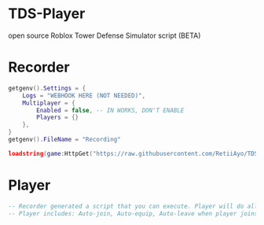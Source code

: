 # TDS-Player
open source Roblox Tower Defense Simulator script (BETA)

# Recorder

```lua
getgenv().Settings = {
    Logs = "WEBHOOK HERE (NOT NEEDED)",
    Multiplayer = {
        Enabled = false, -- IN WORKS, DON'T ENABLE
        Players = {}
    },
}
getgenv().FileName = "Recording"

loadstring(game:HttpGet("https://raw.githubusercontent.com/RetiiAyo/TDS-Player/main/recorder.lua"))()
```

# Player

```lua
-- Recorder generated a script that you can execute. Player will do all the actions you did for you.
-- Player includes: Auto-join, Auto-equip, Auto-leave when player joins elevator and Auto-leave
```
